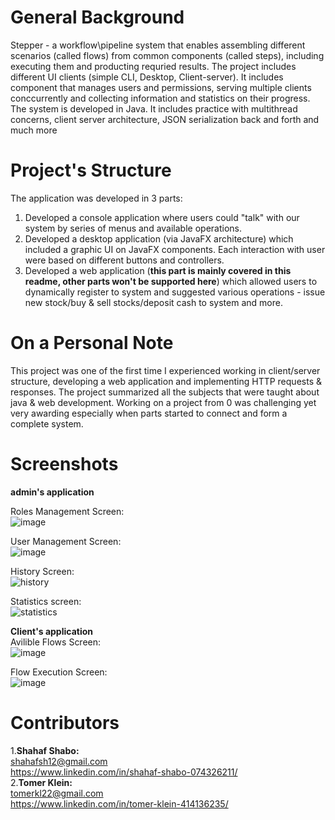 # General Background
Stepper - a workflow\pipeline system that enables assembling different scenarios (called flows) from common components (called steps), including executing them and producting requried results.
The project includes different UI clients (simple CLI, Desktop, Client-server).
It includes component that manages users and permissions, serving multiple clients conccurrently and collecting information and statistics on their progress.
The system is developed in Java. It includes practice with multithread concerns, client server architecture, JSON serialization back and forth and much more
# Project's Structure
The application was developed in 3 parts:
1. Developed a console application where users could "talk" with our system by series of menus and available operations.
2. Developed a desktop application (via JavaFX architecture) which included a graphic UI on JavaFX components. Each interaction with user were based on different buttons and controllers.
3. Developed a web application (**this part is mainly covered in this readme, other parts won't be supported here**) which allowed users to dynamically register to system and suggested various operations - issue new stock/buy & sell stocks/deposit cash to system and more.
# On a Personal Note
This project was one of the first time I experienced working in client/server structure, developing a web application and implementing HTTP requests & responses. The project summarized all the subjects that were taught about java & web development. Working on a project from 0 was challenging yet very awarding especially when parts started to connect and form a complete system.
# Screenshots
**admin's application**  

Roles Management Screen:  
![image](https://github.com/ShahafS12/stepperProject/assets/104262302/86d391c5-12e4-4c2c-a4db-8694f3061733)  

User Management Screen:  
![image](https://github.com/ShahafS12/stepperProject/assets/104262302/c01cccdc-3b69-4fce-bd6a-46dc296f2083)  

History Screen:  
![history](https://github.com/ShahafS12/stepperProject/assets/104262302/4d9148d1-0e49-4a83-a8b5-a0ec558eb62d) 

Statistics screen:  
![statistics](https://github.com/ShahafS12/stepperProject/assets/104262302/b198e783-75f5-4e6d-a5a4-4c804b149e3f)  

**Client's application**  
Avilible Flows Screen:  
![image](https://github.com/ShahafS12/stepperProject/assets/104262302/d3ef21a8-df1a-4a0c-bd41-523be6830288)  

Flow Execution Screen:  
![image](https://github.com/ShahafS12/stepperProject/assets/104262302/8c33b5ad-00ba-487a-8e64-bc43fb2b9019)  

# Contributors
1.**Shahaf Shabo:**  
shahafsh12@gmail.com  
https://www.linkedin.com/in/shahaf-shabo-074326211/  
2.**Tomer Klein:**  
tomerkl22@gmail.com  
https://www.linkedin.com/in/tomer-klein-414136235/  







